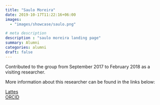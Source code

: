```yaml
---
title: "Saulo Moreira"
date: 2019-10-17T11:22:16+06:00
images: 
  - "images/showcase/saulo.png"

# meta description
description : "saulo moreira landing page"
summary: Alumni
categories: alumni
draft: false
---
```

Contributed to the group from September 2017 to February 2018 as a visiting researcher. 

More information about this researcher can be found in the links below: 

[Lattes](http://lattes.cnpq.br/6146691097447040)<br>
[ORCID](https://orcid.org/0000-0002-7568-6452)
